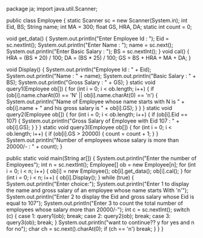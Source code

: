 package ja;
import java.util.Scanner;

public class Employee 
{
	static Scanner sc = new Scanner(System.in);
	int Eid, BS;
	String name;
	int MA = 300;
	float GS, HRA, DA;
	static int count = 0;
	
void get_data()
	{
		System.out.println("Enter Employee Id : ");
		Eid = sc.nextInt();
		System.out.println("Enter Name : ");
		name = sc.next();
		System.out.println("Enter Basic Salary : ");
		BS = sc.nextInt();
	}
		void cal()
	{
		HRA = (BS * 20) / 100;
		DA = (BS * 25) / 100;
		GS = BS + HRA + MA + DA;
	}
	
void Display()
	{
		System.out.println("Employee Id : " + Eid);
		System.out.println("Name : " + name);
		System.out.println("Basic Salary : " + BS);
		System.out.println("Gross Salary : " + GS);
	}
		static void query1(Employee ob[])
	{
		for (int i = 0; i < ob.length; i++)
		{
			if (ob[i].name.charAt(0) == 'N' || ob[i].name.charAt(0) == 'n')
			{
				System.out.println("Name of Employee whose name starts with N is " + ob[i].name + " and his gross salary is " + ob[i].GS);
			}
		}
	}
		static void query2(Employee ob[])
 {
		for (int i = 0; i < ob.length; i++)
		{
			if (ob[i].Eid == 107)
			{
				System.out.println("Gross Salary of Employee with Eid 107 : " + ob[i].GS);
			}
		}
	}
		static void query3(Employee ob[])
	{
		for (int i = 0; i < ob.length; i++)
		{
			if (ob[i].GS > 20000)
			{
				count = count + 1;
			}
		}
		System.out.println("Number of employees whose salary is more than 20000/- : " + count);
	}
	
public static void main(String ar[]) 
	{
		System.out.println("Enter the number of Employees");
		int n = sc.nextInt();
		Employee[] ob = new Employee[n];
		for (int i = 0; i < n; i++)
		{
			ob[i] = new Employee();
			ob[i].get_data();
			ob[i].cal();
		}
		for (int i = 0; i < n; i++)
		{
			ob[i].Display();
		}
			while (true)
		{
			System.out.println("Enter choice:");
			System.out.println("Enter 1 to display the name and gross salary of an employee whose name starts With 'n'");
			System.out.println("Enter 2 to display the Eid and gross salary whose Eid is equal to 107");
			System.out.println("Enter 3 to count the total number of employees whose salary more than 20000/-");
			int c = sc.nextInt();
			switch (c)
			{
				case 1:
					query1(ob);
					break;
				case 2:
					query2(ob);
					break;
				case 3:
					query3(ob);
					break;
			}
			System.out.println("want to continue?? y for yes and n for no");
			char ch = sc.next().charAt(0);
			if (ch == 'n') break;
		}
	}
}
